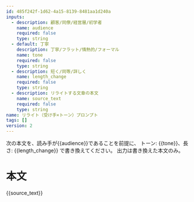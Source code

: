 ```yaml
---
id: 485f242f-1d62-4a15-8139-8481aa1d240a
inputs:
  - description: 顧客/同僚/経営層/初学者
    name: audience
    required: false
    type: string
  - default: 丁寧
    description: 丁寧/フラット/情熱的/フォーマル
    name: tone
    required: false
    type: string
  - description: 短く/同等/詳しく
    name: length_change
    required: false
    type: string
  - description: リライトする文章の本文
    name: source_text
    required: false
    type: string
name: リライト（受け手×トーン）プロンプト
tags: []
version: 2
---
```

次の本文を、読み手が{{audience}}であることを前提に、
トーン: {{tone}}、長さ: {{length_change}} で書き換えてください。
出力は書き換えた本文のみ。

# 本文
{{source_text}}
